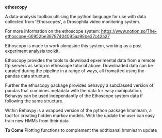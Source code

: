 **ethoscopy**

A data-analysis toolbox utilising the python language for use with data collected from 'Ethoscopes', a Drosophila video monitoring system.

For more information on the ethoscope system: https://www.notion.so/The-ethoscope-60952be38787404095aa99be37c42a27

Ethoscopy is made to work alongside this system, working as a post experiment analysis toolkit. 

Ethoscopy provides the tools to download epxerimental data from a remote ftp servers as setup in ethoscope tutorial above. Downloaded data can be curated during the pipeline in a range of ways, all fromatted using the pandas data structure.

Further the ethoscopy package provides behavpy a subclassed version of pandas that combines metadata with the data for easy manipulation. Behavpy can be used independantly of the Ethoscope system data if following the same structure.

Within Behavpy is a wrapped version of the python package hmmlearn, a tool for creating hidden markov models. With the update the user can easy train new HMMs from their data.

**To Come**
Plotting functions to complement the addtioanal hmmlearn update

